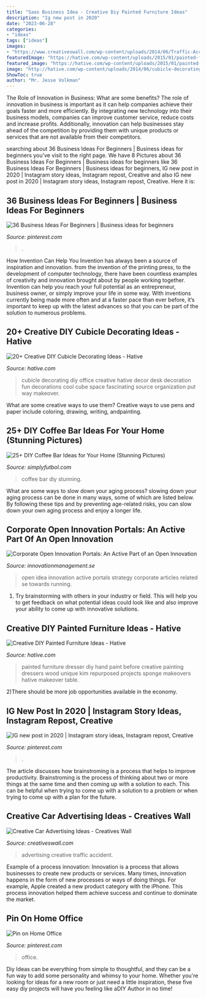 ```yaml
---
title: "Saas Business Idea - Creative Diy Painted Furniture Ideas"
description: "Ig new post in 2020"
date: "2023-06-28"
categories:
- "ideas"
tags: ["ideas"]
images:
- "https://www.creativeswall.com/wp-content/uploads/2014/06/Traffic-Accident-o-e1402147399662.jpg"
featuredImage: "https://hative.com/wp-content/uploads/2015/01/painted-furniture-ideas/5-painted-furniture-ideas.jpg"
featured_image: "https://hative.com/wp-content/uploads/2015/01/painted-furniture-ideas/5-painted-furniture-ideas.jpg"
image: "http://hative.com/wp-content/uploads/2014/06/cubicle-decorating-ideas/22-office-cubicle-decorating-ideas.jpg"
ShowToc: true
author: "Mr. Jesse Volkman"
---
```



The Role of Innovation in Business: What are some benefits?
The role of innovation in business is important as it can help companies achieve their goals faster and more efficiently. By integrating new technology into their business models, companies can improve customer service, reduce costs and increase profits. Additionally, innovation can help businesses stay ahead of the competition by providing them with unique products or services that are not available from their competitors.

	

		
searching about 36 Business Ideas For Beginners | Business ideas for beginners you've visit to the right page. We have 8 Pictures about 36 Business Ideas For Beginners | Business ideas for beginners like 36 Business Ideas For Beginners | Business ideas for beginners, IG new post in 2020 | Instagram story ideas, Instagram repost, Creative and also IG new post in 2020 | Instagram story ideas, Instagram repost, Creative. Here it is:
		
    
## 36 Business Ideas For Beginners | Business Ideas For Beginners

<img loading=lazy src="https://i.pinimg.com/736x/ce/0b/3a/ce0b3a05f5091b8b6a1592539ca3ee4a.jpg" onerror="this.onerror=null;this.src='https://tse1.mm.bing.net/th?id=OIP.ZLT1ZQy5n_ni9v92uwbgzwHaLH&amp;pid=15.1';" alt="36 Business Ideas For Beginners | Business ideas for beginners">

_Source: pinterest.com_

>. 

	

How Invention Can Help You
Invention has always been a source of inspiration and innovation. from the invention of the printing press, to the development of computer technology, there have been countless examples of creativity and innovation brought about by people working together. Invention can help you reach your full potential as an entrepreneur, business owner, or simply improve your life in some way. With inventions currently being made more often and at a faster pace than ever before, it’s important to keep up with the latest advances so that you can be part of the solution to numerous problems.

    
## 20+ Creative DIY Cubicle Decorating Ideas - Hative

<img loading=lazy src="http://hative.com/wp-content/uploads/2014/06/cubicle-decorating-ideas/22-office-cubicle-decorating-ideas.jpg" onerror="this.onerror=null;this.src='https://tse4.mm.bing.net/th?id=OIP.zfJwYZoAghqS0HreZ5j_fwHaFj&amp;pid=15.1';" alt="20+ Creative DIY Cubicle Decorating Ideas - Hative">

_Source: hative.com_

>cubicle decorating diy office creative hative decor desk decoration fun decorations cool cube space fascinating source organization put way makeover. 

	

What are some creative ways to use them?
Creative ways to use pens and paper include coloring, drawing, writing, andpainting.

    
## 25+ DIY Coffee Bar Ideas For Your Home (Stunning Pictures)

<img loading=lazy src="http://simplyfutbol.com/wp-content/uploads/2017/04/word-image-7.jpeg" onerror="this.onerror=null;this.src='https://tse3.mm.bing.net/th?id=OIP.Bf6AL0NVuq_EEHGwCK9aKQHaJ4&amp;pid=15.1';" alt="25+ DIY Coffee Bar Ideas for Your Home (Stunning Pictures)">

_Source: simplyfutbol.com_

>coffee bar diy stunning. 

	

What are some ways to slow down your aging process?
slowing down your aging process can be done in many ways, some of which are listed below. By following these tips and by preventing age-related risks, you can slow down your own aging process and enjoy a longer life.

    
## Corporate Open Innovation Portals: An Active Part Of An Open Innovation

<img loading=lazy src="http://www.innovationmanagement.se/wp-content/uploads/2014/06/Running-Towards-Idea--400x286.png" onerror="this.onerror=null;this.src='https://tse2.mm.bing.net/th?id=OIP.7ekL2z2Z3JovitfMUmSVQgAAAA&amp;pid=15.1';" alt="Corporate Open Innovation Portals: An Active Part of an Open Innovation">

_Source: innovationmanagement.se_

>open idea innovation active portals strategy corporate articles related se towards running. 

	

1. Try brainstorming with others in your industry or field. This will help you to get feedback on what potential ideas could look like and also improve your ability to come up with innovative solutions.

    
## Creative DIY Painted Furniture Ideas - Hative

<img loading=lazy src="https://hative.com/wp-content/uploads/2015/01/painted-furniture-ideas/5-painted-furniture-ideas.jpg" onerror="this.onerror=null;this.src='https://tse1.mm.bing.net/th?id=OIP.7UEyVXYP9zQ5WWUlYv4vuAHaKl&amp;pid=15.1';" alt="Creative DIY Painted Furniture Ideas - Hative">

_Source: hative.com_

>painted furniture dresser diy hand paint before creative painting dressers wood unique kim repurposed projects sponge makeovers hative makeover table. 

	

2)There should be more job opportunities available in the economy. 

    
## IG New Post In 2020 | Instagram Story Ideas, Instagram Repost, Creative

<img loading=lazy src="https://i.pinimg.com/736x/c4/6f/c0/c46fc0d2d927558f71f023dfcfc750dd.jpg" onerror="this.onerror=null;this.src='https://tse3.mm.bing.net/th?id=OIP.QwV4RfH0D4uG5oWfskS49QHaOs&amp;pid=15.1';" alt="IG new post in 2020 | Instagram story ideas, Instagram repost, Creative">

_Source: pinterest.com_

>. 

	

The article discusses how brainstroming is a process that helps to improve productivity. Brainstroming is the process of thinking about two or more things at the same time and then coming up with a solution to each. This can be helpful when trying to come up with a solution to a problem or when trying to come up with a plan for the future.

    
## Creative Car Advertising Ideas - Creatives Wall

<img loading=lazy src="https://www.creativeswall.com/wp-content/uploads/2014/06/Traffic-Accident-o-e1402147399662.jpg" onerror="this.onerror=null;this.src='https://tse3.mm.bing.net/th?id=OIP.DbMTvobmNxA77T84LvCiwQHaFj&amp;pid=15.1';" alt="Creative Car Advertising Ideas - Creatives Wall">

_Source: creativeswall.com_

>advertising creative traffic accident. 

	

Example of a process innovation:
Innovation is a process that allows businesses to create new products or services. Many times, innovation happens in the form of new processes or ways of doing things. For example, Apple created a new product category with the iPhone. This process innovation helped them achieve success and continue to dominate the market.

    
## Pin On Home Office

<img loading=lazy src="https://i.pinimg.com/736x/a7/a1/8c/a7a18c919a9c148c6ebaacdbc48fd26d.jpg" onerror="this.onerror=null;this.src='https://tse4.mm.bing.net/th?id=OIP.ervVvTzkWQg3dyUx1uotqAHaK2&amp;pid=15.1';" alt="Pin on Home Office">

_Source: pinterest.com_

>office. 

	

Diy Ideas can be everything from simple to thoughtful, and they can be a fun way to add some personality and whimsy to your home. Whether you're looking for ideas for a new room or just need a little inspiration, these five easy diy projects will have you feeling like aDIY Author in no time!

